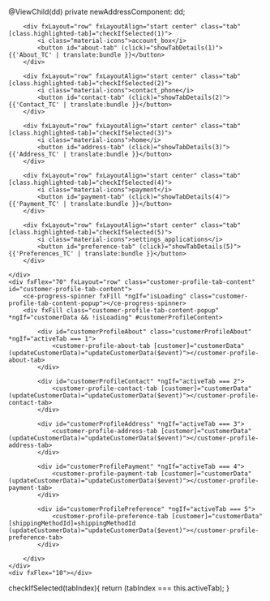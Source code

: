 @ViewChild(dd) private newAddressComponent: dd;


<div fxFlex fxLayout="row" id="customer-profile-main-content-section" class="customer-profile-main-content-section" ma-extension-screen-id="ce::customer-profile-popup">
    <div fxFlex="20" fxLayout="column" id="customer-profile-tab" class="customer-profile-tab">

        <div fxLayout="row" fxLayoutAlign="start center" class="tab" [class.highlighted-tab]="checkIfSelected(1)">
            <i class="material-icons">account_box</i>
            <button id="about-tab" (click)="showTabDetails(1)">{{'About_TC' | translate:bundle }}</button>
        </div>

        <div fxLayout="row" fxLayoutAlign="start center" class="tab" [class.highlighted-tab]="checkIfSelected(2)">
            <i class="material-icons">contact_phone</i>
            <button id="contact-tab" (click)="showTabDetails(2)">{{'Contact_TC' | translate:bundle }}</button>
        </div>

        <div fxLayout="row" fxLayoutAlign="start center" class="tab" [class.highlighted-tab]="checkIfSelected(3)">
            <i class="material-icons">home</i>
            <button id="address-tab" (click)="showTabDetails(3)">{{'Address_TC' | translate:bundle }}</button>
        </div>

        <div fxLayout="row" fxLayoutAlign="start center" class="tab" [class.highlighted-tab]="checkIfSelected(4)">
            <i class="material-icons">payment</i>
            <button id="payment-tab" (click)="showTabDetails(4)">{{'Payment_TC' | translate:bundle }}</button>
        </div>

        <div fxLayout="row" fxLayoutAlign="start center" class="tab" [class.highlighted-tab]="checkIfSelected(5)">
            <i class="material-icons">settings_applications</i>
            <button id="preference-tab" (click)="showTabDetails(5)">{{'Preferences_TC' | translate:bundle }}</button>
        </div>

    </div>
    <div fxFlex="70" fxLayout="row" class="customer-profile-tab-content" id="customer-profile-tab-content">
        <ce-progress-spinner fxFill *ngIf="isLoading" class="customer-profile-tab-content-popup"></ce-progress-spinner>
        <div fxFill class="customer-profile-tab-content-popup" *ngIf="customerData && !isLoading" #customerProfileContent>

            <div id="customerProfileAbout" class="customerProfileAbout" *ngIf="activeTab === 1">
                <customer-profile-about-tab [customer]="customerData" (updateCustomerData)="updateCustomerData($event)"></customer-profile-about-tab>
            </div>

            <div id="customerProfileContact" *ngIf="activeTab === 2">
                <customer-profile-contact-tab [customer]="customerData" (updateCustomerData)="updateCustomerData($event)"></customer-profile-contact-tab>
            </div>

            <div id="customerProfileAddress" *ngIf="activeTab === 3">
                <customer-profile-address-tab [customer]="customerData" (updateCustomerData)="updateCustomerData($event)"></customer-profile-address-tab>
            </div>

            <div id="customerProfilePayment" *ngIf="activeTab === 4">
                <customer-profile-payment-tab [customer]="customerData" (updateCustomerData)="updateCustomerData($event)"></customer-profile-payment-tab>
            </div>

            <div id="customerProfilePreference" *ngIf="activeTab === 5">
                <customer-profile-preference-tab [customer]="customerData" [shippingMethodId]=shippingMethodId (updateCustomerData)="updateCustomerData($event)"></customer-profile-preference-tab>
            </div>

        </div>
    </div>
    <div fxFlex="10"></div>
</div>


checkIfSelected(tabIndex){
        return (tabIndex === this.activeTab);
    }
